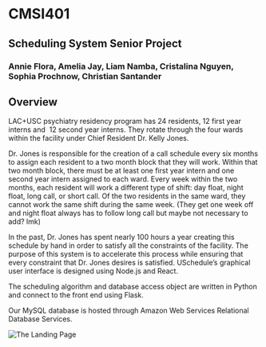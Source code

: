 # CMSI401
## Scheduling System Senior Project
### Annie Flora, Amelia Jay, Liam Namba, Cristalina Nguyen, Sophia Prochnow, Christian Santander


## Overview
LAC+USC psychiatry residency program has 24 residents, 12 first year interns and  12 second year interns. They rotate through the four wards within the facility under Chief Resident Dr. Kelly Jones.

Dr. Jones is responsible for the creation of a call schedule every six months to assign each resident to a two month block that they will work. Within that two month block, there must be at least one first year intern and one second year intern assigned to each ward. Every week within the two months, each resident will work a different type of shift: day float, night float, long call, or short call. Of the two residents in the same ward, they cannot work the same shift during the same week. (They get one week off and night float always has to follow long call but maybe not necessary to add? lmk)

In the past, Dr. Jones has spent nearly 100 hours a year creating this schedule by hand in order to satisfy all the constraints of the facility. The purpose of this system is to accelerate this process while ensuring that every constraint that Dr. Jones desires is satisfied.
USchedule’s graphical user interface is designed using Node.js and React.

The scheduling algorithm and database access object are written in Python and connect to the front end using Flask.

Our MySQL database is hosted through Amazon Web Services Relational Database Services.


![The Landing Page](https://github.com/cristalinanguyen/CMSI401/blob/master/docs/Misc%20files/Screen%20Shot%202019-12-04%20at%203.03.04%20PM.jpeg)
